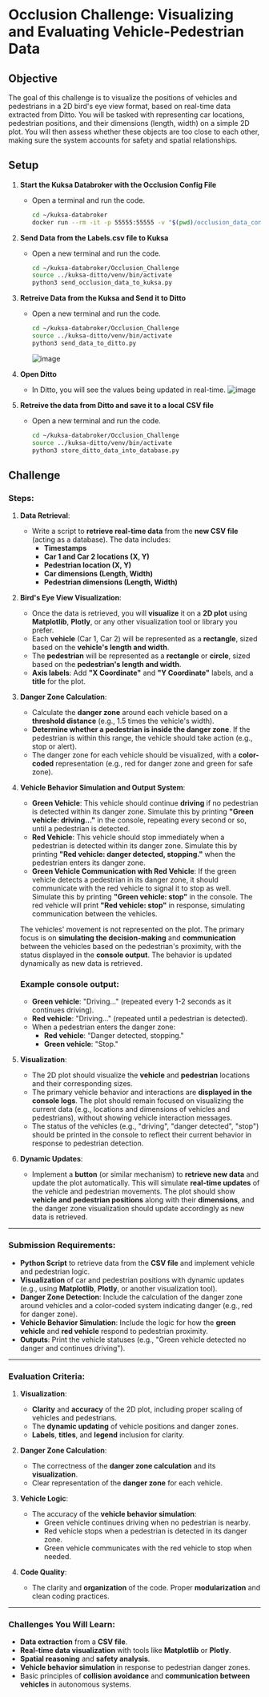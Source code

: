 # Occlusion Challenge: Visualizing and Evaluating Vehicle-Pedestrian Data

## Objective
The goal of this challenge is to visualize the positions of vehicles and pedestrians in a 2D bird's eye view format, based on real-time data extracted from Ditto. You will be tasked with representing car locations, pedestrian positions, and their dimensions (length, width) on a simple 2D plot. You will then assess whether these objects are too close to each other, making sure the system accounts for safety and spatial relationships.

## Setup
1. **Start the Kuksa Databroker with the Occlusion Config File**
   - Open a terminal and run the code.
     ```bash 
     cd ~/kuksa-databroker
     docker run --rm -it -p 55555:55555 -v "$(pwd)/occlusion_data_config.json:/occlusion_data_config.json" ghcr.io/eclipse-kuksa/kuksa-databroker:main --insecure --vss /occlusion_data_config.json
     ```

2. **Send Data from the Labels.csv file to Kuksa**
   - Open a new terminal and run the code.
     ```bash 
     cd ~/kuksa-databroker/Occlusion_Challenge
     source ../kuksa-ditto/venv/bin/activate
     python3 send_occlusion_data_to_kuksa.py
     ```

3. **Retreive Data from the Kuksa and Send it to Ditto**
   - Open a new terminal and run the code.
     ```bash 
     cd ~/kuksa-databroker/Occlusion_Challenge
     source ../kuksa-ditto/venv/bin/activate
     python3 send_data_to_ditto.py
     ```
     ![image](https://github.com/user-attachments/assets/c40f57cc-d069-4da9-8a2b-9a8f99b970a0)

4. **Open Ditto**
    - In Ditto, you will see the values being updated in real-time.
      ![image](https://github.com/user-attachments/assets/7568e53f-642d-4b65-9ca5-2433c680b12f)

5. **Retreive the data from Ditto and save it to a local CSV file**
   - Open a new terminal and run the code.
     ```bash 
     cd ~/kuksa-databroker/Occlusion_Challenge
     source ../kuksa-ditto/venv/bin/activate
     python3 store_ditto_data_into_database.py
     ```   

## Challenge

### Steps:

1. **Data Retrieval**:
   - Write a script to **retrieve real-time data** from the **new CSV file** (acting as a database). The data includes:
     - **Timestamps**
     - **Car 1 and Car 2 locations (X, Y)**
     - **Pedestrian location (X, Y)**
     - **Car dimensions (Length, Width)**
     - **Pedestrian dimensions (Length, Width)**

2. **Bird's Eye View Visualization**:
   - Once the data is retrieved, you will **visualize** it on a **2D plot** using **Matplotlib**, **Plotly**, or any other visualization tool or library you prefer.
   - Each **vehicle** (Car 1, Car 2) will be represented as a **rectangle**, sized based on the **vehicle's length and width**.
   - The **pedestrian** will be represented as a **rectangle** or **circle**, sized based on the **pedestrian's length and width**.
   - **Axis labels**: Add **"X Coordinate"** and **"Y Coordinate"** labels, and a **title** for the plot.

3. **Danger Zone Calculation**:
   - Calculate the **danger zone** around each vehicle based on a **threshold distance** (e.g., 1.5 times the vehicle's width).
   - **Determine whether a pedestrian is inside the danger zone**. If the pedestrian is within this range, the vehicle should take action (e.g., stop or alert).
   - The danger zone for each vehicle should be visualized, with a **color-coded** representation (e.g., red for danger zone and green for safe zone).

4. **Vehicle Behavior Simulation and Output System**:
   - **Green Vehicle**: This vehicle should continue **driving** if no pedestrian is detected within its danger zone. Simulate this by printing **"Green vehicle: driving..."** in the console, repeating every second or so, until a pedestrian is detected.
   - **Red Vehicle**: This vehicle should stop immediately when a pedestrian is detected within its danger zone. Simulate this by printing **"Red vehicle: danger detected, stopping."** when the pedestrian enters its danger zone.
   - **Green Vehicle Communication with Red Vehicle**: If the green vehicle detects a pedestrian in its danger zone, it should communicate with the red vehicle to signal it to stop as well. Simulate this by printing **"Green vehicle: stop"** in the console. The red vehicle will print **"Red vehicle: stop"** in response, simulating communication between the vehicles.

   The vehicles' movement is not represented on the plot. The primary focus is on **simulating the decision-making** and **communication** between the vehicles based on the pedestrian's proximity, with the status displayed in the **console output**. The behavior is updated dynamically as new data is retrieved.

   ### Example console output:
   - **Green vehicle**: "Driving..." (repeated every 1-2 seconds as it continues driving).
   - **Red vehicle**: "Driving..." (repeated until a pedestrian is detected).
   - When a pedestrian enters the danger zone:
     - **Red vehicle**: "Danger detected, stopping."
     - **Green vehicle**: "Stop."

5. **Visualization**:
   - The 2D plot should visualize the **vehicle** and **pedestrian** locations and their corresponding sizes.
   - The primary vehicle behavior and interactions are **displayed in the console logs**. The plot should remain focused on visualizing the current data (e.g., locations and dimensions of vehicles and pedestrians), without showing vehicle interaction messages.
   - The status of the vehicles (e.g., "driving", "danger detected", "stop") should be printed in the console to reflect their current behavior in response to pedestrian detection.

6. **Dynamic Updates**:
   - Implement a **button** (or similar mechanism) to **retrieve new data** and update the plot automatically. This will simulate **real-time updates** of the vehicle and pedestrian movements. The plot should show **vehicle and pedestrian positions** along with their **dimensions**, and the danger zone visualization should update accordingly as new data is retrieved.
---

### Submission Requirements:
- **Python Script** to retrieve data from the **CSV file** and implement vehicle and pedestrian logic.
- **Visualization** of car and pedestrian positions with dynamic updates (e.g., using **Matplotlib**, **Plotly**, or another visualization tool).
- **Danger Zone Detection**: Include the calculation of the danger zone around vehicles and a color-coded system indicating danger (e.g., red for danger zone).
- **Vehicle Behavior Simulation**: Include the logic for how the **green vehicle** and **red vehicle** respond to pedestrian proximity.
- **Outputs**: Print the vehicle statuses (e.g., "Green vehicle detected no danger and continues driving").

---

### Evaluation Criteria:

1. **Visualization**:
   - **Clarity** and **accuracy** of the 2D plot, including proper scaling of vehicles and pedestrians.
   - The **dynamic updating** of vehicle positions and danger zones.
   - **Labels**, **titles**, and **legend** inclusion for clarity.

2. **Danger Zone Calculation**:
   - The correctness of the **danger zone calculation** and its **visualization**.
   - Clear representation of the **danger zone** for each vehicle.

3. **Vehicle Logic**:
   - The accuracy of the **vehicle behavior simulation**:
     - Green vehicle continues driving when no pedestrian is nearby.
     - Red vehicle stops when a pedestrian is detected in its danger zone.
     - Green vehicle communicates with the red vehicle to stop when needed.

4. **Code Quality**:
   - The clarity and **organization** of the code. Proper **modularization** and clean coding practices.
---

### Challenges You Will Learn:
- **Data extraction** from a **CSV file**.
- **Real-time data visualization** with tools like **Matplotlib** or **Plotly**.
- **Spatial reasoning** and **safety analysis**.
- **Vehicle behavior simulation** in response to pedestrian danger zones.
- Basic principles of **collision avoidance** and **communication between vehicles** in autonomous systems.
